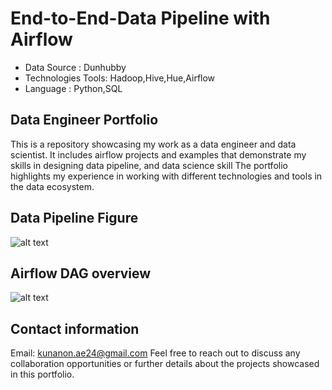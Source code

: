 # End-to-End-Data Pipeline with Airflow
- Data Source : Dunhubby
- Technologies Tools: Hadoop,Hive,Hue,Airflow
- Language : Python,SQL

## Data Engineer Portfolio
This is a repository showcasing my work as a data engineer and data scientist. It includes airflow projects and examples that demonstrate my skills in designing data pipeline, and data science skill The portfolio highlights my experience in working with different technologies and tools in the data ecosystem.

## Data Pipeline Figure
   ![alt text](https://cdn.discordapp.com/attachments/878676298782892112/1108715117220220980/Workflow.png)

## Airflow DAG overview
   ![alt text](https://cdn.discordapp.com/attachments/878676298782892112/1108715116951777281/dag_success.png)

## Contact information
Email: kunanon.ae24@gmail.com
Feel free to reach out to discuss any collaboration opportunities or further details about the projects showcased in this portfolio.
